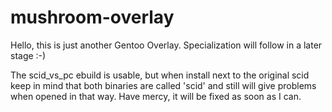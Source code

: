 # mushroom-overlay

Hello, this is just another Gentoo Overlay. 
Specialization will follow in a later stage :-)

The scid_vs_pc ebuild is usable, but when install next to the original scid keep in mind that both binaries are called 'scid' and still will give problems when opened in that way. Have mercy, it will be fixed as soon as I can. 
